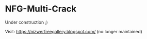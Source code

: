 # NFG-Multi-Crack

Under construction ;)

Visit: https://nizwerfreegallery.blogspot.com/ (no longer maintained)
